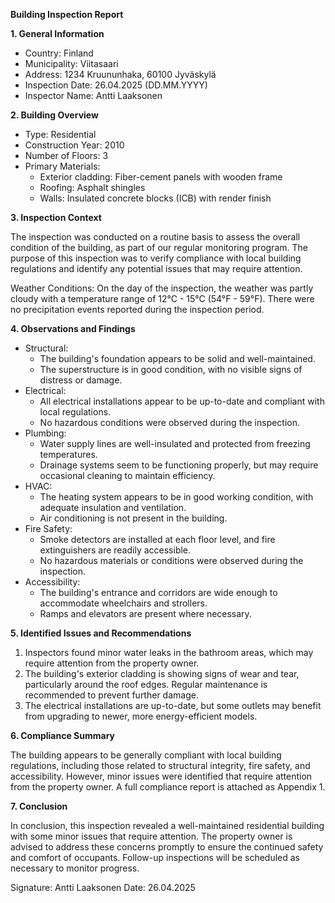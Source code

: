 **Building Inspection Report**

**1. General Information**

* Country: Finland
* Municipality: Viitasaari
* Address: 1234 Kruununhaka, 60100 Jyväskylä
* Inspection Date: 26.04.2025 (DD.MM.YYYY)
* Inspector Name: Antti Laaksonen

**2. Building Overview**

* Type: Residential
* Construction Year: 2010
* Number of Floors: 3
* Primary Materials:
	+ Exterior cladding: Fiber-cement panels with wooden frame
	+ Roofing: Asphalt shingles
	+ Walls: Insulated concrete blocks (ICB) with render finish

**3. Inspection Context**

The inspection was conducted on a routine basis to assess the overall condition of the building, as part of our regular monitoring program. The purpose of this inspection was to verify compliance with local building regulations and identify any potential issues that may require attention.

Weather Conditions: On the day of the inspection, the weather was partly cloudy with a temperature range of 12°C - 15°C (54°F - 59°F). There were no precipitation events reported during the inspection period.

**4. Observations and Findings**

* Structural:
	+ The building's foundation appears to be solid and well-maintained.
	+ The superstructure is in good condition, with no visible signs of distress or damage.
* Electrical:
	+ All electrical installations appear to be up-to-date and compliant with local regulations.
	+ No hazardous conditions were observed during the inspection.
* Plumbing:
	+ Water supply lines are well-insulated and protected from freezing temperatures.
	+ Drainage systems seem to be functioning properly, but may require occasional cleaning to maintain efficiency.
* HVAC:
	+ The heating system appears to be in good working condition, with adequate insulation and ventilation.
	+ Air conditioning is not present in the building.
* Fire Safety:
	+ Smoke detectors are installed at each floor level, and fire extinguishers are readily accessible.
	+ No hazardous materials or conditions were observed during the inspection.
* Accessibility:
	+ The building's entrance and corridors are wide enough to accommodate wheelchairs and strollers.
	+ Ramps and elevators are present where necessary.

**5. Identified Issues and Recommendations**

1. Inspectors found minor water leaks in the bathroom areas, which may require attention from the property owner.
2. The building's exterior cladding is showing signs of wear and tear, particularly around the roof edges. Regular maintenance is recommended to prevent further damage.
3. The electrical installations are up-to-date, but some outlets may benefit from upgrading to newer, more energy-efficient models.

**6. Compliance Summary**

The building appears to be generally compliant with local building regulations, including those related to structural integrity, fire safety, and accessibility. However, minor issues were identified that require attention from the property owner. A full compliance report is attached as Appendix 1.

**7. Conclusion**

In conclusion, this inspection revealed a well-maintained residential building with some minor issues that require attention. The property owner is advised to address these concerns promptly to ensure the continued safety and comfort of occupants. Follow-up inspections will be scheduled as necessary to monitor progress.

Signature: Antti Laaksonen
Date: 26.04.2025